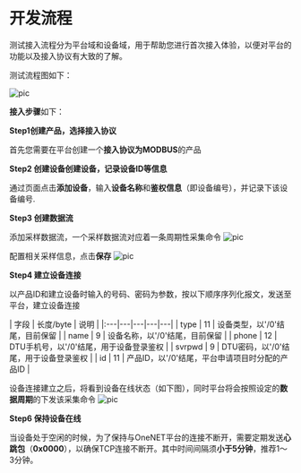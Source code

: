 # 开发流程

测试接入流程分为平台域和设备域，用于帮助您进行首次接入体验，以便对平台的功能以及接入协议有大致的了解。

测试流程图如下：

![pic](/images/Modbus/测试流程.png)

**接入步骤**如下：

**Step1创建产品，选择接入协议**

首先您需要在平台创建一个**接入协议为MODBUS**的产品

**Step2 创建设备创建设备，记录设备ID等信息**

通过页面点击**添加设备**，输入**设备名称**和**鉴权信息**（即设备编号），并记录下该设备编号.

**Step3 创建数据流**

添加采样数据流，一个采样数据流对应着一条周期性采集命令
![pic](/images/Modbus/添加采样数据流.png)

配置相关采样信息，点击**保存**
![pic](/images/Modbus/保存数据流配置.png)


**Step4 建立设备连接**

以产品ID和建立设备时输入的号码、密码为参数，按以下顺序序列化报文，发送至平台，建立设备连接

| 字段 | 长度/byte | 说明 |
|:---|---|---|---|---|
| type | 11 | 设备类型，以'/0'结尾，目前保留 |
| name | 9 | 设备名称，以'/0'结尾，目前保留 |
| phone | 12 | DTU手机号，以'/0'结尾，用于设备登录鉴权 |
| svrpwd | 9 | DTU密码，以'/0'结尾，用于设备登录鉴权 |
| id | 11 | 产品ID，以'/0'结尾，平台申请项目时分配的产品ID |

设备连接建立之后，将看到设备在线状态（如下图），同时平台将会按照设定的**数据周期**的下发该采集命令
![pic](/images/MQTT/在线.png)

**Step6 保持设备在线**

当设备处于空闲的时候，为了保持与OneNET平台的连接不断开，需要定期发送**心跳包**（**0x0000**），以确保TCP连接不断开。其中时间间隔须**小于5分钟**，推荐1～3分钟。